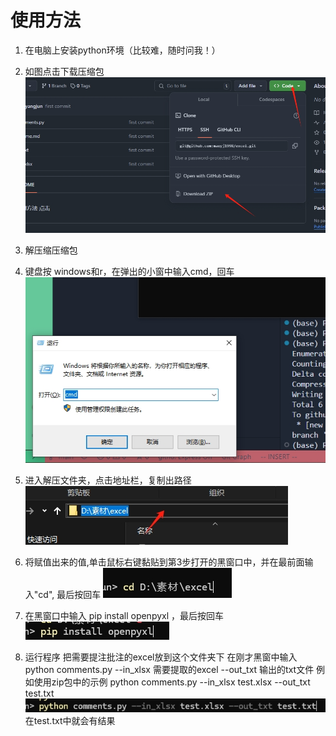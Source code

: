 # 使用方法
1. 在电脑上安装python环境（比较难，随时问我！）





2. 如图点击下载压缩包
![image](./1.png)
3. 解压缩压缩包
4. 键盘按 windows和r，在弹出的小窗中输入cmd，回车
![2](./2.png)
5. 进入解压文件夹，点击地址栏，复制出路径
![3](./3.png)
6. 将赋值出来的值,单击鼠标右键黏贴到第3步打开的黑窗口中，并在最前面输入"cd", 最后按回车
![4](./4.png)
7. 在黑窗口中输入  pip install openpyxl ，最后按回车
![5](./5.png)



8. 运行程序
把需要提注批注的excel放到这个文件夹下
在刚才黑窗中输入
python comments.py --in_xlsx 需要提取的excel  --out_txt 输出的txt文件
例如使用zip包中的示例
python comments.py --in_xlsx test.xlsx --out_txt test.txt
![6](./6.png)
在test.txt中就会有结果